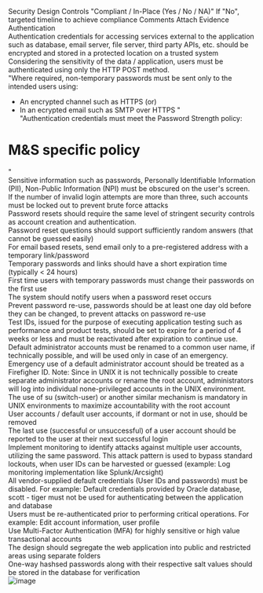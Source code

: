 Security Design Controls 	"Compliant / In-Place
 (Yes / No / NA)"	If "No", targeted timeline to achieve compliance	Comments	Attach Evidence 
Authentication				
Authentication credentials for accessing services external to the application such as database, email server, file server, third party APIs, etc. should be encrypted and stored in a protected location on a trusted system				
Considering the sensitivity of the data / application, users must be authenticated using only the HTTP POST method.				
"Where required, non-temporary passwords must be sent only to the intended users using:
* An encrypted channel such as HTTPS (or)
* In an ecrypted email such as SMTP over HTTPS
"				
"Authentication credentials must meet the Password Strength policy:
# M&S specific policy
"				
Sensitive information such as passwords, Personally Identifiable Information (PII), Non-Public Information (NPI) must be obscured on the user's screen.				
If the number of invalid login attempts are more than three, such accounts must be locked out to prevent brute force attacks				
Password resets should require the same level of stringent security controls as account creation and authentication. 				
Password reset questions should support sufficiently random answers (that cannot be guessed easily)				
For email based resets,  send email only to a pre-registered address with a temporary link/password				
Temporary passwords and links should have a short expiration time (typically < 24 hours)				
First time users with temporary passwords must change their passwords on the first use				
The system should notify users when a password reset occurs				
Prevent password re-use, passwords should be at least one day old before they can be changed, to prevent attacks on password re-use				
Test IDs, issued for the purpose of executing application testing such as performance and product tests, should be set to expire for a period of 4 weeks  or less and must be reactivated after expiration to continue use.				
Default administrator accounts must be renamed to a common user name, if technically possible, and will be used only in case of an emergency. Emergency use of a default administrator account should be treated as a Firefigher ID. Note: Since in UNIX it is not technically possible to create separate administrator accounts or rename the root account, administrators will log into individual none-privileged accounts in the UNIX environment. The use of su (switch-user) or another similar mechanism is mandatory in UNIX environments to maximize accountability with the root account				
User accounts / default user accounts, if dormant or not in use, should be removed 				
The last use (successful or unsuccessful) of a user account should be reported to the user at their next successful login				
Implement monitoring to identify attacks against multiple user accounts, utilizing the same password. This attack pattern is used to bypass standard lockouts, when user IDs can be harvested or guessed (example: Log monitoring implementation like Splunk/Arcsight)				
All vendor-supplied default credentials (User IDs and passwords) must be disabled. For example: Default credentials provided by Oracle database, scott - tiger must not be used for authenticating between the application and database				
Users must be re-authenticated prior to performing critical operations. For example: Edit account information, user profile				
Use Multi-Factor Authentication (MFA) for highly sensitive or high value transactional accounts				
The design should segregate the web application into public and restricted areas using separate folders				
One-way hashsed passwords along with their respective salt values should be stored in the database for verification				
![image](https://github.com/Meghana68/Meghana68.github.io/assets/94606049/8dcc5a4a-0b16-4175-9c5c-ae9ef0d28cad)
